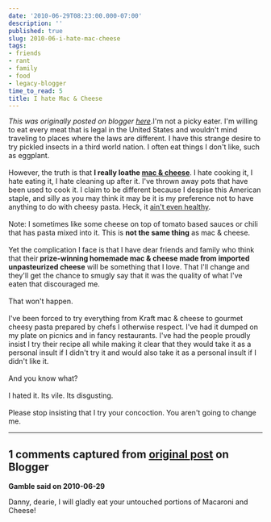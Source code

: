 ```yaml
---
date: '2010-06-29T08:23:00.000-07:00'
description: ''
published: true
slug: 2010-06-i-hate-mac-cheese
tags:
- friends
- rant
- family
- food
- legacy-blogger
time_to_read: 5
title: I hate Mac & Cheese
---
```


*This was originally posted on blogger [here](https://pydanny.blogspot.com/2010/06/i-hate-mac-cheese.html)*.I'm not a picky eater. I'm willing to eat every meat that is legal in the United States and wouldn't mind traveling to places where the laws are different. I have this strange desire to try pickled insects in a third world nation. I often eat things I don't like, such as eggplant.<br /><br />However, the truth is that <b>I really loathe <a href="http://en.wikipedia.org/wiki/Mac_&amp;_Cheese">mac &amp; cheese</a></b>. I hate cooking it, I hate eating it, I hate cleaning up after it. I've thrown away pots that have been used to cook it. I claim to be different because I despise this American staple, and silly as you may think it may be it is my preference not to have anything to do with cheesy pasta. Heck, it <a href="http://en.wikipedia.org/wiki/Mac_&amp;_Cheese#Health_concerns_and_controversy">ain't even healthy</a>.<br /><br />Note: I sometimes like some cheese on top of tomato based sauces or chili that has pasta mixed into it. This is <b>not the same thing</b>&nbsp;as mac &amp; cheese.<br /><br />Yet the complication I face is that I have dear friends and family who think that their<b> prize-winning homemade mac &amp; cheese made from imported unpasteurized&nbsp;cheese</b> will be something that I love. That I'll change and they'll get the chance to smugly say that it was the quality of what I've eaten that discouraged me.<br /><br />That won't happen. <br /><br />I've been forced to try everything from Kraft mac &amp; cheese to gourmet cheesy pasta prepared by chefs I otherwise respect. I've had it dumped on my plate on picnics and in fancy  restaurants. I've had the people proudly insist I try their recipe all while making it clear that they would take it as a personal insult if I didn't try it and would also take it as a personal insult if I didn't like it.<br /><br />And you know what? <br /><br />I hated it. Its vile. Its disgusting.<br /><br />Please stop insisting that I try your concoction. You aren't going to change me.

---

## 1 comments captured from [original post](https://pydanny.blogspot.com/2010/06/i-hate-mac-cheese.html) on Blogger

**Gamble said on 2010-06-29**

Danny, dearie, I will gladly eat your untouched portions of Macaroni and Cheese!

